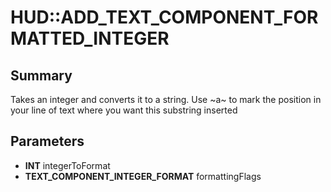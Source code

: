 # HUD::ADD_TEXT_COMPONENT_FORMATTED_INTEGER

## Summary
Takes an integer and converts it to a string. Use ~a~ to mark the position in your line of text where you want this substring inserted

## Parameters
* **INT** integerToFormat
* **TEXT_COMPONENT_INTEGER_FORMAT** formattingFlags